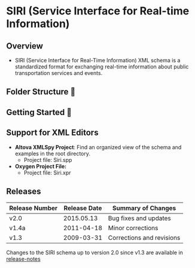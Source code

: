 # SIRI (Service Interface for Real-time Information)

## Overview

- SIRI (Service Interface for Real-Time Information) XML schema is a standardized format for exchanging real-time information about public transportation services and events.

## Folder Structure 📁

## Getting Started 🚀

## Support for XML Editors 

- **Altova XMLSpy Project**: Find an organized view of the schema and examples in the root directory.
  - Project file: Siri.spp
- **Oxygen Project File:**
  - Project file: Siri.xpr

## Releases

| Release Number | Release Date | Summary of Changes           |
|----------------|--------------|-----------------------------|
| v2.0           | 2015.05.13   | Bug fixes and updates      |
| v1.4a          | 2011-04-18   | Minor corrections          |
| v1.3           | 2009-03-31   | Corrections and revisions  |

Changes to the SIRI schema up to version 2.0 since v1.3 are available in [release-notes](release-notes)
